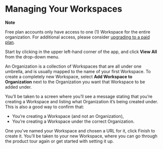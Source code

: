 # Managing Your Workspaces

**Note**

Free plan accounts only have access to one (1) Workspace for the entire organization. For additional access, please consider [upgrading to a paid plan](https://app.clubhouse.io/settings/billing).

Start by clicking in the upper left-hand corner of the app, and click **View All** from the drop-down menu.

An Organization is a collection of Workspaces that are all under one umbrella, and is usually mapped to the name of your first Workspace.  To create a completely new Workspace, select **Add Workspace to Organization** next to the Organization you want that Workspace to be added under.

You’ll be taken to a screen where you’ll see a message stating that you’re creating a Workspace and listing what Organization it’s being created under. This is also a good way to confirm that:

* You’re creating a Workspace (and not an Organization),
* You’re creating a Workspace under the correct Organization.

One you’ve named your Workspace and chosen a URL for it, click Finish to create it. You’ll be taken to your new Workspace, where you can go through the product tour again or get started with setting it up.
